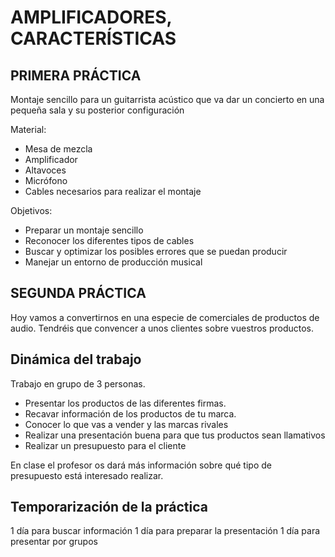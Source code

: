 # AMPLIFICADORES, CARACTERÍSTICAS


PRIMERA PRÁCTICA
---
Montaje sencillo para un guitarrista acústico que va dar un concierto en una pequeña sala y su posterior configuración

Material:
 * Mesa de mezcla
 * Amplificador
 * Altavoces
 * Micrófono
 * Cables necesarios para realizar el montaje
 
 Objetivos:
  * Preparar un montaje sencillo
  * Reconocer los diferentes tipos de cables
  * Buscar y optimizar los posibles errores que se puedan producir
  * Manejar un entorno de producción musical
  
 
SEGUNDA PRÁCTICA
---
Hoy vamos a convertirnos en una especie de comerciales de productos de audio. Tendréis que convencer a unos clientes sobre vuestros productos.

Dinámica del trabajo
---

Trabajo en grupo de 3 personas.

* Presentar los productos de las diferentes firmas.
* Recavar información de los productos de tu marca.
* Conocer lo que vas a vender y las marcas rivales
* Realizar una presentación buena para que tus productos sean llamativos
* Realizar un presupuesto para el cliente

En clase el profesor os dará más información sobre qué tipo de presupuesto está interesado realizar.

Temporarización de la práctica
---

1 día para buscar información
1 día para preparar la presentación
1 día para presentar por grupos

